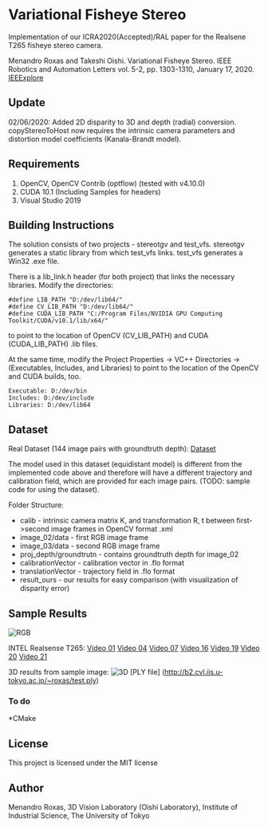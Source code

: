 # Variational Fisheye Stereo

Implementation of our ICRA2020(Accepted)/RAL paper for the Realsene T265 fisheye stereo camera.

Menandro Roxas and Takeshi Oishi. Variational Fisheye Stereo. IEEE Robotics and Automation Letters vol. 5-2, pp. 1303-1310, January 17, 2020.
[IEEExplore](https://ieeexplore.ieee.org/document/8962005)

## Update
02/06/2020: Added 2D disparity to 3D and depth (radial) conversion. copyStereoToHost now requires the intrinsic camera parameters and distortion model coefficients (Kanala-Brandt model). 

## Requirements

1. OpenCV, OpenCV Contrib (optflow) (tested with v4.10.0)
2. CUDA 10.1 (Including Samples for headers)
3. Visual Studio 2019

## Building Instructions
The solution consists of two projects - stereotgv and test_vfs. stereotgv generates a static library from which test_vfs links. test_vfs generates a Win32 .exe file. 

There is a lib_link.h header (for both project) that links the necessary libraries. Modify the directories:

```
#define LIB_PATH "D:/dev/lib64/"
#define CV_LIB_PATH "D:/dev/lib64/"
#define CUDA_LIB_PATH "C:/Program Files/NVIDIA GPU Computing Toolkit/CUDA/v10.1/lib/x64/"
```

to point to the location of OpenCV (CV_LIB_PATH) and CUDA (CUDA_LIB_PATH) .lib files.

At the same time, modify the Project Properties -> VC++ Directories -> (Executables, Includes, and Libraries) to point to the location of the OpenCV and CUDA builds, too.

```
Executable: D:/dev/bin
Includes: D:/dev/include
Libraries: D:/dev/lib64
```

## Dataset
Real Dataset (144 image pairs with groundtruth depth): 
[Dataset](http://b2.cvl.iis.u-tokyo.ac.jp/~roxas/icra_dataset.zip)

The model used in this dataset (equidistant model) is different from the implemented code above and therefore will have a different trajectory and calibration field, which are provided for each image pairs. (TODO: sample code for using the dataset).

Folder Structure:
* calib - intrinsic camera matrix K, and transformation R, t between first->second image frames in OpenCV format .xml 
* image_02/data - first RGB image frame
* image_03/data - second RGB image frame
* proj_depth/groundtrutn - contains groundtruth depth for image_02
* calibrationVector - calibration vector in .flo format
* translationVector - trajectory field in .flo format
* result_ours - our results for easy comparison (with visualization of disparity error)

## Sample Results
![RGB](http://b2.cvl.iis.u-tokyo.ac.jp/~roxas/sampleresult.png)

INTEL Realsense T265: 
[Video 01](http://b2.cvl.iis.u-tokyo.ac.jp/~roxas/output001.mp4)
[Video 04](http://b2.cvl.iis.u-tokyo.ac.jp/~roxas/output004.mp4)
[Video 07](http://b2.cvl.iis.u-tokyo.ac.jp/~roxas/output007.mp4)
[Video 16](http://b2.cvl.iis.u-tokyo.ac.jp/~roxas/output016.mp4)
[Video 19](http://b2.cvl.iis.u-tokyo.ac.jp/~roxas/output019.mp4)
[Video 20](http://b2.cvl.iis.u-tokyo.ac.jp/~roxas/output020.mp4)
[Video 21](http://b2.cvl.iis.u-tokyo.ac.jp/~roxas/outputbuggy.mp4)

3D results from sample image:
![3D](http://b2.cvl.iis.u-tokyo.ac.jp/~roxas/snapshot05.png)
[PLY file] (http://b2.cvl.iis.u-tokyo.ac.jp/~roxas/test.ply)



### To do
*CMake

## License
This project is licensed under the MIT license

## Author
Menandro Roxas, 3D Vision Laboratory (Oishi Laboratory), Institute of Industrial Science, The University of Tokyo


